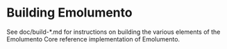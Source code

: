 Building Emolumento
================

See doc/build-*.md for instructions on building the various
elements of the Emolumento Core reference implementation of Emolumento.
